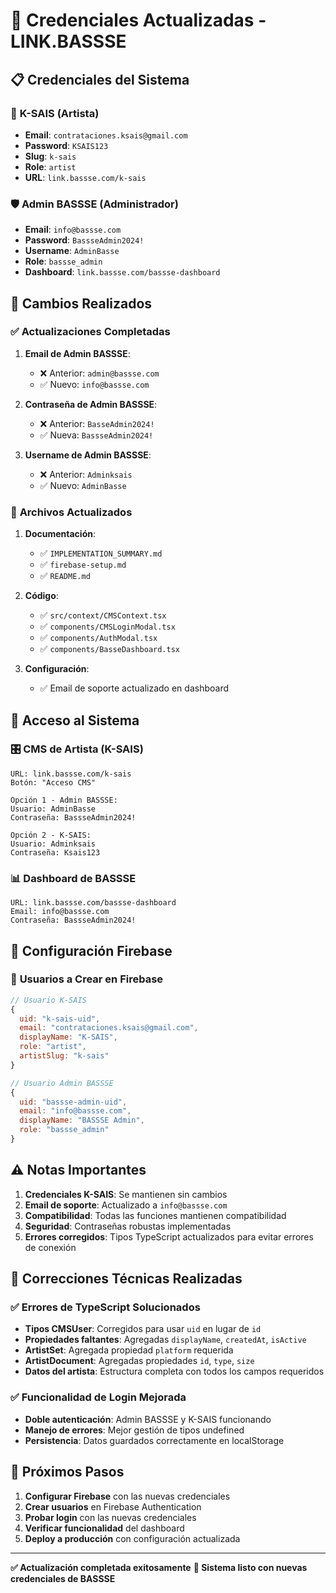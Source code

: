 # 🔐 Credenciales Actualizadas - LINK.BASSSE

## 📋 Credenciales del Sistema

### 🎵 **K-SAIS (Artista)**
- **Email**: `contrataciones.ksais@gmail.com`
- **Password**: `KSAIS123`
- **Slug**: `k-sais`
- **Role**: `artist`
- **URL**: `link.bassse.com/k-sais`

### 🛡️ **Admin BASSSE (Administrador)**
- **Email**: `info@bassse.com`
- **Password**: `BassseAdmin2024!`
- **Username**: `AdminBasse`
- **Role**: `bassse_admin`
- **Dashboard**: `link.bassse.com/bassse-dashboard`

## 🔄 Cambios Realizados

### ✅ **Actualizaciones Completadas**

1. **Email de Admin BASSSE**:
   - ❌ Anterior: `admin@bassse.com`
   - ✅ Nuevo: `info@bassse.com`

2. **Contraseña de Admin BASSSE**:
   - ❌ Anterior: `BasseAdmin2024!`
   - ✅ Nueva: `BassseAdmin2024!`

3. **Username de Admin BASSSE**:
   - ❌ Anterior: `Adminksais`
   - ✅ Nuevo: `AdminBasse`

### 📁 **Archivos Actualizados**

1. **Documentación**:
   - ✅ `IMPLEMENTATION_SUMMARY.md`
   - ✅ `firebase-setup.md`
   - ✅ `README.md`

2. **Código**:
   - ✅ `src/context/CMSContext.tsx`
   - ✅ `components/CMSLoginModal.tsx`
   - ✅ `components/AuthModal.tsx`
   - ✅ `components/BasseDashboard.tsx`

3. **Configuración**:
   - ✅ Email de soporte actualizado en dashboard

## 🚀 **Acceso al Sistema**

### 🎛️ **CMS de Artista (K-SAIS)**
```
URL: link.bassse.com/k-sais
Botón: "Acceso CMS"

Opción 1 - Admin BASSSE:
Usuario: AdminBasse
Contraseña: BassseAdmin2024!

Opción 2 - K-SAIS:
Usuario: Adminksais
Contraseña: Ksais123
```

### 📊 **Dashboard de BASSSE**
```
URL: link.bassse.com/bassse-dashboard
Email: info@bassse.com
Contraseña: BassseAdmin2024!
```

## 🔧 **Configuración Firebase**

### 👤 **Usuarios a Crear en Firebase**

```javascript
// Usuario K-SAIS
{
  uid: "k-sais-uid",
  email: "contrataciones.ksais@gmail.com",
  displayName: "K-SAIS",
  role: "artist",
  artistSlug: "k-sais"
}

// Usuario Admin BASSSE
{
  uid: "bassse-admin-uid",
  email: "info@bassse.com",
  displayName: "BASSSE Admin",
  role: "bassse_admin"
}
```

## ⚠️ **Notas Importantes**

1. **Credenciales K-SAIS**: Se mantienen sin cambios
2. **Email de soporte**: Actualizado a `info@bassse.com`
3. **Compatibilidad**: Todas las funciones mantienen compatibilidad
4. **Seguridad**: Contraseñas robustas implementadas
5. **Errores corregidos**: Tipos TypeScript actualizados para evitar errores de conexión

## 🔧 **Correcciones Técnicas Realizadas**

### ✅ **Errores de TypeScript Solucionados**
- **Tipos CMSUser**: Corregidos para usar `uid` en lugar de `id`
- **Propiedades faltantes**: Agregadas `displayName`, `createdAt`, `isActive`
- **ArtistSet**: Agregada propiedad `platform` requerida
- **ArtistDocument**: Agregadas propiedades `id`, `type`, `size`
- **Datos del artista**: Estructura completa con todos los campos requeridos

### ✅ **Funcionalidad de Login Mejorada**
- **Doble autenticación**: Admin BASSSE y K-SAIS funcionando
- **Manejo de errores**: Mejor gestión de tipos undefined
- **Persistencia**: Datos guardados correctamente en localStorage

## 🎯 **Próximos Pasos**

1. **Configurar Firebase** con las nuevas credenciales
2. **Crear usuarios** en Firebase Authentication
3. **Probar login** con las nuevas credenciales
4. **Verificar funcionalidad** del dashboard
5. **Deploy a producción** con configuración actualizada

---

**✅ Actualización completada exitosamente**
**🔐 Sistema listo con nuevas credenciales de BASSSE** 